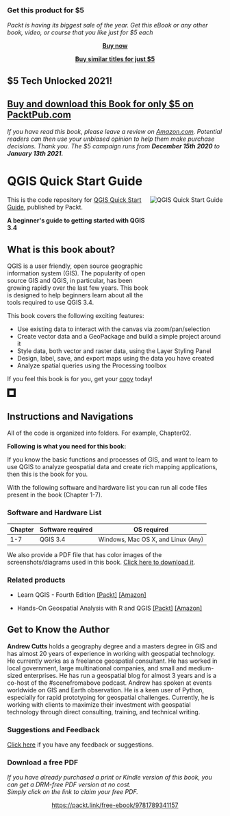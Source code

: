 
### Get this product for $5

<i>Packt is having its biggest sale of the year. Get this eBook or any other book, video, or course that you like just for $5 each</i>


<b><p align='center'>[Buy now](https://packt.link/9781789341157)</p></b>


<b><p align='center'>[Buy similar titles for just $5](https://subscription.packtpub.com/search)</p></b>


## $5 Tech Unlocked 2021!
[Buy and download this Book for only $5 on PacktPub.com](https://www.packtpub.com/product/qgis-quick-start-guide/9781789341157)
-----
*If you have read this book, please leave a review on [Amazon.com](https://www.amazon.com/gp/product/1789341159).     Potential readers can then use your unbiased opinion to help them make purchase decisions. Thank you. The $5 campaign         runs from __December 15th 2020__ to __January 13th 2021.__*

# QGIS Quick Start Guide

<a href="https://www.packtpub.com/application-development/qgis-quick-start-guide?utm_source=github&utm_medium=repository&utm_campaign=9781789341157"><img src="https://d1ldz4te4covpm.cloudfront.net/sites/default/files/imagecache/ppv4_main_book_cover/9781789341157%20-%20Copy_0.png" alt="QGIS Quick Start Guide" height="256px" align="right"></a>

This is the code repository for [QGIS Quick Start Guide](https://www.packtpub.com/application-development/qgis-quick-start-guide?utm_source=github&utm_medium=repository&utm_campaign=9781789341157), published by Packt.

**A beginner's guide to getting started with QGIS 3.4**

## What is this book about?
QGIS is a user friendly, open source geographic information system (GIS). The popularity of open source GIS and QGIS, in particular, has been growing rapidly over the last few years. This book is designed to help beginners learn about all the tools required to use QGIS 3.4.

This book covers the following exciting features:
* Use existing data to interact with the canvas via zoom/pan/selection
* Create vector data and a GeoPackage and build a simple project around it
* Style data, both vector and raster data, using the Layer Styling Panel
* Design, label, save, and export maps using the data you have created
* Analyze spatial queries using the Processing toolbox

If you feel this book is for you, get your [copy](https://www.amazon.com/dp/1789341159) today!

<a href="https://www.packtpub.com/?utm_source=github&utm_medium=banner&utm_campaign=GitHubBanner"><img src="https://raw.githubusercontent.com/PacktPublishing/GitHub/master/GitHub.png" 
alt="https://www.packtpub.com/" border="5" /></a>


## Instructions and Navigations
All of the code is organized into folders. For example, Chapter02.


**Following is what you need for this book:**

If you know the basic functions and processes of GIS, and want to learn to use QGIS to analyze geospatial data and create rich mapping applications, then this is the book for you.

With the following software and hardware list you can run all code files present in the book (Chapter 1-7).

### Software and Hardware List

| Chapter  | Software required                   | OS required                        |
| -------- | ------------------------------------| -----------------------------------|
| 1-7      | QGIS 3.4                            | Windows, Mac OS X, and Linux (Any) |


We also provide a PDF file that has color images of the screenshots/diagrams used in this book. [Click here to download it](https://www.packtpub.com/sites/default/files/downloads/9781789341157_ColorImages.pdf).


### Related products
* Learn QGIS - Fourth Edition [[Packt]](https://www.packtpub.com/application-development/learn-qgis-fourth-edition?utm_source=github&utm_medium=repository&utm_campaign=9781788997423) [[Amazon]](https://www.amazon.com/dp/1788997425)

* Hands-On Geospatial Analysis with R and QGIS [[Packt]](https://www.packtpub.com/application-development/hands-geospatial-analysis-r-and-qgis?utm_source=github&utm_medium=repository&utm_campaign=9781788991674) [[Amazon]](https://www.amazon.com/dp/1788991672)

## Get to Know the Author
**Andrew Cutts** holds a geography degree and a masters degree in GIS and has almost 20 years of experience in working with geospatial technology. He currently works as a freelance geospatial consultant. He has worked in local government, large multinational companies, and small and medium-sized enterprises. He has run a geospatial blog for almost 3 years and is a co-host of the #scenefromabove podcast. Andrew has spoken at events worldwide on GIS and Earth observation. He is a keen user of Python, especially for rapid prototyping for geospatial challenges. Currently, he is working with clients to maximize their investment with geospatial technology through direct consulting, training, and technical writing.


### Suggestions and Feedback
[Click here](https://docs.google.com/forms/d/e/1FAIpQLSdy7dATC6QmEL81FIUuymZ0Wy9vH1jHkvpY57OiMeKGqib_Ow/viewform) if you have any feedback or suggestions.
### Download a free PDF

 <i>If you have already purchased a print or Kindle version of this book, you can get a DRM-free PDF version at no cost.<br>Simply click on the link to claim your free PDF.</i>
<p align="center"> <a href="https://packt.link/free-ebook/9781789341157">https://packt.link/free-ebook/9781789341157 </a> </p>